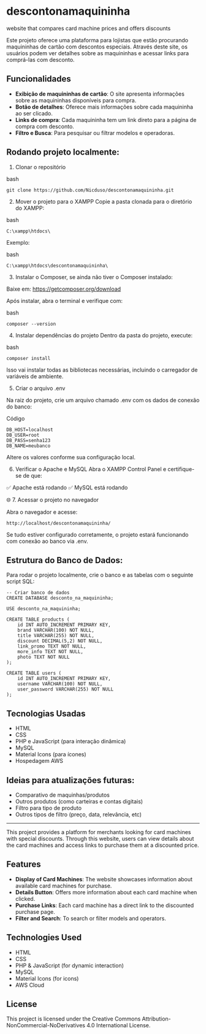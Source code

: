 # descontonamaquininha
website that compares card machine prices and offers discounts

Este projeto oferece uma plataforma para lojistas que estão procurando maquininhas de cartão com descontos especiais. Através deste site, os usuários podem ver detalhes sobre as maquininhas e acessar links para comprá-las com desconto.

## Funcionalidades

- **Exibição de maquininhas de cartão**: O site apresenta informações sobre as maquininhas disponíveis para compra.
- **Botão de detalhes**: Oferece mais informações sobre cada maquininha ao ser clicado.
- **Links de compra**: Cada maquininha tem um link direto para a página de compra com desconto.
- **Filtro e Busca**: Para pesquisar ou filtrar modelos e operadoras.

## Rodando projeto localmente:
1. Clonar o repositório

bash
```
git clone https://github.com/Nicduso/descontonamaquininha.git
```
2. Mover o projeto para o XAMPP
Copie a pasta clonada para o diretório do XAMPP:

bash
```
C:\xampp\htdocs\
```
Exemplo:

bash
```
C:\xampp\htdocs\descontonamaquininha\
```
3. Instalar o Composer, se ainda não tiver o Composer instalado:

Baixe em: https://getcomposer.org/download

Após instalar, abra o terminal e verifique com:

bash
```
composer --version
```
4. Instalar dependências do projeto
Dentro da pasta do projeto, execute:

bash
```
composer install
```
Isso vai instalar todas as bibliotecas necessárias, incluindo o carregador de variáveis de ambiente.

5. Criar o arquivo .env

Na raiz do projeto, crie um arquivo chamado .env com os dados de conexão do banco:

Código
```
DB_HOST=localhost
DB_USER=root
DB_PASS=senha123
DB_NAME=meubanco
```
Altere os valores conforme sua configuração local.

6. Verificar o Apache e MySQL
Abra o XAMPP Control Panel e certifique-se de que:

✅ Apache está rodando
✅ MySQL está rodando

🌐 7. Acessar o projeto no navegador

Abra o navegador e acesse:

```
http://localhost/descontonamaquininha/
```
Se tudo estiver configurado corretamente, o projeto estará funcionando com conexão ao banco via .env.

## Estrutura do Banco de Dados:
Para rodar o projeto localmente, crie o banco e as tabelas com o seguinte script SQL:
```
-- Criar banco de dados
CREATE DATABASE desconto_na_maquininha;

USE desconto_na_maquininha;

CREATE TABLE products (
    id INT AUTO_INCREMENT PRIMARY KEY,
    brand VARCHAR(100) NOT NULL,
    title VARCHAR(255) NOT NULL,
    discount DECIMAL(5,2) NOT NULL,
    link_promo TEXT NOT NULL,
    more_info TEXT NOT NULL,
    photo TEXT NOT NULL
);

CREATE TABLE users (
    id INT AUTO_INCREMENT PRIMARY KEY,
    username VARCHAR(100) NOT NULL,
    user_password VARCHAR(255) NOT NULL
);
```

## Tecnologias Usadas

- HTML
- CSS
- PHP e JavaScript (para interação dinâmica)
- MySQL
- Material Icons (para ícones)
- Hospedagem AWS

## Ideias para atualizações futuras:
- Comparativo de maquinhas/produtos
- Outros produtos (como carteiras e contas digitais)
- Filtro para tipo de produto
- Outros tipos de filtro (preço, data, relevância, etc)
--------------------------------------------------------------------------------------------------------------

This project provides a platform for merchants looking for card machines with special discounts. Through this website, users can view details about the card machines and access links to purchase them at a discounted price.

## Features

- **Display of Card Machines**: The website showcases information about available card machines for purchase.
- **Details Button**: Offers more information about each card machine when clicked.
- **Purchase Links**: Each card machine has a direct link to the discounted purchase page.
- **Filter and Search**: To search or filter models and operators.

## Technologies Used

- HTML
- CSS
- PHP & JavaScript (for dynamic interaction)
- MySQL
- Material Icons (for icons)
- AWS Cloud


## License
This project is licensed under the Creative Commons Attribution-NonCommercial-NoDerivatives 4.0 International License.
